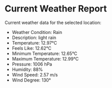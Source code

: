 # Current Weather Report
Current weather data for the selected location:
- Weather Condition: Rain
- Description: light rain
- Temperature: 12.97°C
- Feels Like: 12.62°C
- Minimum Temperature: 12.65°C
- Maximum Temperature: 12.99°C
- Pressure: 1006 hPa
- Humidity: 88%
- Wind Speed: 2.57 m/s
- Wind Degree: 130°
